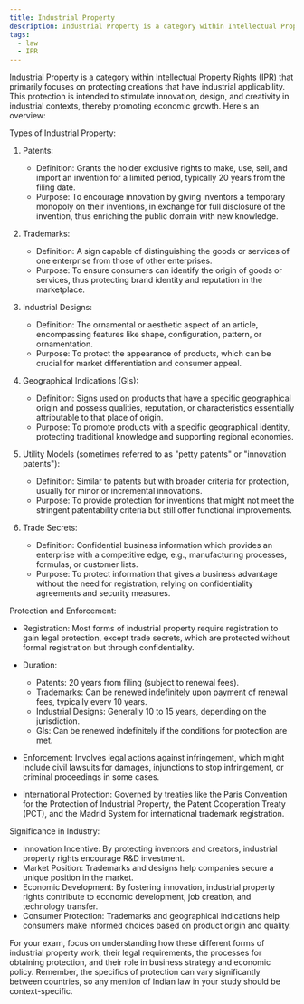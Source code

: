 ```yaml
---
title: Industrial Property
description: Industrial Property is a category within Intellectual Property Rights (IPR) that primarily focuses on protecting creations that have industrial applicability
tags:
  - law
  - IPR
---
```

Industrial Property is a category within Intellectual Property Rights (IPR) that primarily focuses on protecting creations that have industrial applicability. This protection is intended to stimulate innovation, design, and creativity in industrial contexts, thereby promoting economic growth. Here's an overview:

Types of Industrial Property:

1. Patents:    
    - Definition: Grants the holder exclusive rights to make, use, sell, and import an invention for a limited period, typically 20 years from the filing date.
    - Purpose: To encourage innovation by giving inventors a temporary monopoly on their inventions, in exchange for full disclosure of the invention, thus enriching the public domain with new knowledge.
      
2. Trademarks:
    - Definition: A sign capable of distinguishing the goods or services of one enterprise from those of other enterprises.
    - Purpose: To ensure consumers can identify the origin of goods or services, thus protecting brand identity and reputation in the marketplace.
        
3. Industrial Designs:
    - Definition: The ornamental or aesthetic aspect of an article, encompassing features like shape, configuration, pattern, or ornamentation.        
    - Purpose: To protect the appearance of products, which can be crucial for market differentiation and consumer appeal.
        
4. Geographical Indications (GIs):
    - Definition: Signs used on products that have a specific geographical origin and possess qualities, reputation, or characteristics essentially attributable to that place of origin.
    - Purpose: To promote products with a specific geographical identity, protecting traditional knowledge and supporting regional economies.
        
5. Utility Models (sometimes referred to as "petty patents" or "innovation patents"):
    - Definition: Similar to patents but with broader criteria for protection, usually for minor or incremental innovations.        
    - Purpose: To provide protection for inventions that might not meet the stringent patentability criteria but still offer functional improvements.
        
6. Trade Secrets:
    - Definition: Confidential business information which provides an enterprise with a competitive edge, e.g., manufacturing processes, formulas, or customer lists.        
    - Purpose: To protect information that gives a business advantage without the need for registration, relying on confidentiality agreements and security measures.
        

Protection and Enforcement:

- Registration: Most forms of industrial property require registration to gain legal protection, except trade secrets, which are protected without formal registration but through confidentiality.    
- Duration:
    - Patents: 20 years from filing (subject to renewal fees).  
    - Trademarks: Can be renewed indefinitely upon payment of renewal fees, typically every 10 years.
    - Industrial Designs: Generally 10 to 15 years, depending on the jurisdiction.
    - GIs: Can be renewed indefinitely if the conditions for protection are met.

- Enforcement: Involves legal actions against infringement, which might include civil lawsuits for damages, injunctions to stop infringement, or criminal proceedings in some cases.    
- International Protection: Governed by treaties like the Paris Convention for the Protection of Industrial Property, the Patent Cooperation Treaty (PCT), and the Madrid System for international trademark registration.
  
Significance in Industry:

- Innovation Incentive: By protecting inventors and creators, industrial property rights encourage R&D investment.
- Market Position: Trademarks and designs help companies secure a unique position in the market.
- Economic Development: By fostering innovation, industrial property rights contribute to economic development, job creation, and technology transfer.
- Consumer Protection: Trademarks and geographical indications help consumers make informed choices based on product origin and quality.

  

For your exam, focus on understanding how these different forms of industrial property work, their legal requirements, the processes for obtaining protection, and their role in business strategy and economic policy. Remember, the specifics of protection can vary significantly between countries, so any mention of Indian law in your study should be context-specific.